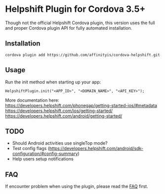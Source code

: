 
# Helpshift Plugin for Cordova 3.5+

Though not the official Helpshift Cordova plugin, this version uses the full and proper
Cordova plugin API for fully automated installation.

## Installation

	cordova plugin add https://github.com/affinityis/cordova-helpshift.git

## Usage

Run the init method when starting up your app:

	HelpshiftPlugin.init("<APP_ID>", "<DOMAIN_NAME>", "<API_KEY>");

More documentation here:<br>
https://developers.helpshift.com/phonegap/getting-started-ios/#metadata<br>
https://developers.helpshift.com/ios/getting-started/<br>
https://developers.helpshift.com/android/getting-started/

## TODO

* Should Android activities use singleTop mode?
* Test config flags (https://developers.helpshift.com/android/sdk-configuration/#config-summary)
* Help users setup notifications

## FAQ

If encounter problem when using the plugin, please read the [FAQ](https://github.com/affinityis/cordova-helpshift/wiki/FAQ) first.
